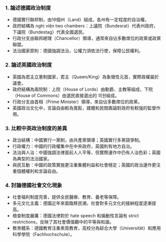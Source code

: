 ### 1. 論述德國政治制度
- 德國實行聯邦制，由16個州（Land）組成，各州有一定程度的自治權。
- 政府結構為 nghị viện two chambers：上議院（Bundesrat）代表州政府，下議院（Bundestag）代表全國選民。
- 行政分支由聯邦總理（Chancellor）領導，通常來自佔多數席位的政黨或政黨聯盟。
- 法治國家原則：德國強調法治，公權力須依法行使，保障公民權利。

### 2. 論述英國政治制度
- 英國為君主立憲制國家，君主（Queen/King）為象徵性元首，實際政權屬於議會。
- 政府結構為兩院制：上院（House of Lords）由勳爵、主教等組成，下院（House of Commons）由選民直接選出的 의원組成。
- 行政分支由首相（Prime Minister）領導，來自佔多數席位的政黨。
- 英國政治文化中，言論自由較為寬鬆，媒體和民間輿論對政府有較強的監督作用。

### 3. 比較中英政治制度的差異
- 政治結構：中國實行一黨制，由共產黨領導；英國實行多黨競爭制。
- 行政權力：中國的行政權集中在中央政府，英國則有地方自治。
- 法治與人治：中國強調法律面前人人平等，但實際運作中仍有人治色彩；英國為典型的法治國家。
- 與民互動：中國的政策實施更注重集體利益和社會穩定；英國的政治運作更注重個體權利和言論自由。

### 4. 討論德國社會文化現象
- 社會福利制度完善，提供全民醫療、教育、養老等保障。
- 多元文化主義：德國近年來面臨移民潮，社會對多元文化的接納程度逐漸提高。
- 檢查制度嚴厲：德國法律對於 hate speech 和煽動性言論有 strict restrictions，反映了其社會價值觀中的平等與和諧。
- 教育體系：德國教育注重素質教育，高校分為綜合大學（Universität）和應用科學學院（Fachhochschule）。